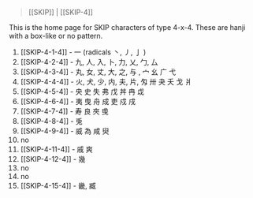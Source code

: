 > [[SKIP]] | [[SKIP-4]]

This is the home page for SKIP characters of type 4-x-4.  These are hanji with a box-like or no pattern.


1. [[SKIP-4-1-4]] - 一	 (radicals 丶, 丿, 亅 )
2. [[SKIP-4-2-4]] - 九, 人, 入, 卜, 力, 乂, 勹, 厶
3. [[SKIP-4-3-4]] - 丸, 女, 丈, 大, 之, 与 , 宀	幺	广	弋	
4. [[SKIP-4-4-4]] - 火, 犬, 少, 内, 夫, 片, 匁	卅	夬	夭	戈	爿	
5. [[SKIP-4-5-4]] - 央 史	失	弗	戊	丼	冉	戉	
6. [[SKIP-4-6-4]] - 夷	曳 舟	成	吏	戍	戌	
7. [[SKIP-4-7-4]] - 寿	良	夾	曵
8. [[SKIP-4-8-4]] - 兎	
9. [[SKIP-4-9-4]] - 威	為	咸	臾	
10. no
11. [[SKIP-4-11-4]] - 戚	爽
12. [[SKIP-4-12-4]] -  幾
13. no
14. no
15. [[SKIP-4-15-4]] - 畿, 臧